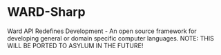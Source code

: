 # WARD-Sharp
Ward API Redefines Development - An open source framework for developing general or domain specific computer languages. NOTE: THIS WILL BE PORTED TO ASYLUM IN THE FUTURE!
